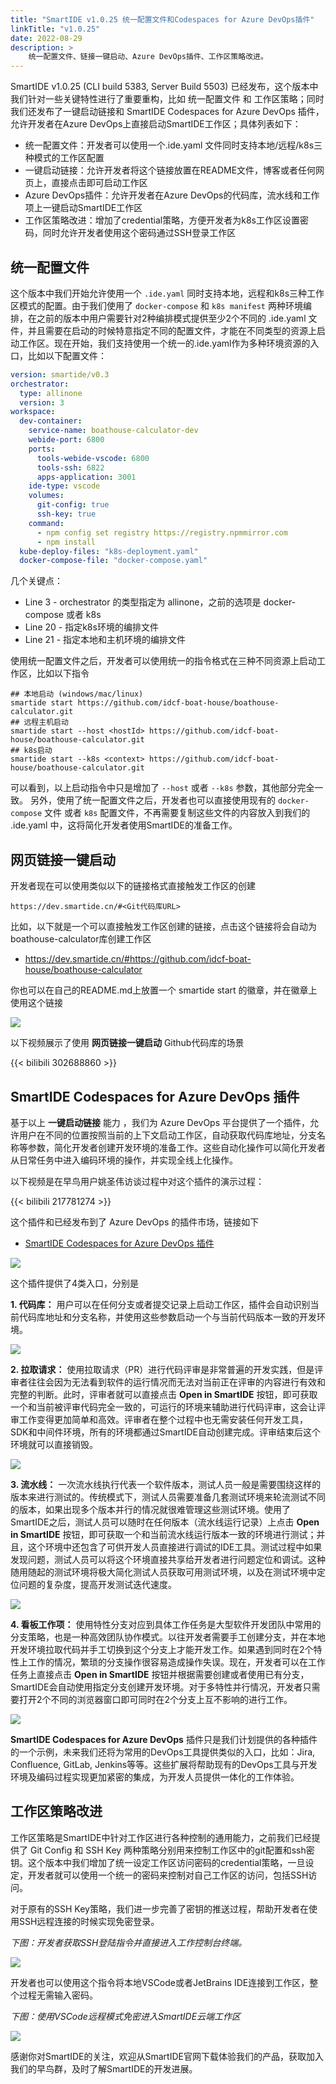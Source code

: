 ```yaml
---
title: "SmartIDE v1.0.25 统一配置文件和Codespaces for Azure DevOps插件"
linkTitle: "v1.0.25"
date: 2022-08-29
description: >
    统一配置文件、链接一键启动、Azure DevOps插件、工作区策略改进。
---
```


SmartIDE v1.0.25 (CLI build 5383, Server Build 5503) 已经发布，这个版本中我们针对一些关键特性进行了重要重构，比如 统一配置文件 和 工作区策略；同时我们还发布了一键启动链接和 SmartIDE Codespaces for Azure DevOps 插件，允许开发者在Azure DevOps上直接启动SmartIDE工作区；具体列表如下：

- 统一配置文件：开发者可以使用一个.ide.yaml 文件同时支持本地/远程/k8s三种模式的工作区配置
- 一键启动链接：允许开发者将这个链接放置在README文件，博客或者任何网页上，直接点击即可启动工作区
- Azure DevOps插件：允许开发者在Azure DevOps的代码库，流水线和工作项上一键启动SmartIDE工作区
- 工作区策略改进：增加了credential策略，方便开发者为k8s工作区设置密码，同时允许开发者使用这个密码通过SSH登录工作区

## 统一配置文件

这个版本中我们开始允许使用一个 `.ide.yaml` 同时支持本地，远程和k8s三种工作区模式的配置。由于我们使用了 `docker-compose` 和 `k8s manifest` 两种环境编排，在之前的版本中用户需要针对2种编排模式提供至少2个不同的 .ide.yaml 文件，并且需要在启动的时候特意指定不同的配置文件，才能在不同类型的资源上启动工作区。现在开始，我们支持使用一个统一的.ide.yaml作为多种环境资源的入口，比如以下配置文件：

```YAML
version: smartide/v0.3
orchestrator:
  type: allinone
  version: 3
workspace:
  dev-container:
    service-name: boathouse-calculator-dev
    webide-port: 6800
    ports: 
      tools-webide-vscode: 6800
      tools-ssh: 6822
      apps-application: 3001
    ide-type: vscode  
    volumes: 
      git-config: true
      ssh-key: true
    command:
      - npm config set registry https://registry.npmmirror.com
      - npm install
  kube-deploy-files: "k8s-deployment.yaml" 
  docker-compose-file: "docker-compose.yaml"
```

几个关键点：

- Line 3 - orchestrator 的类型指定为 allinone，之前的选项是 docker-compose 或者 k8s
- Line 20 - 指定k8s环境的编排文件
- Line 21 - 指定本地和主机环境的编排文件

使用统一配置文件之后，开发者可以使用统一的指令格式在三种不同资源上启动工作区，比如以下指令

```SHELL
## 本地启动 (windows/mac/linux)
smartide start https://github.com/idcf-boat-house/boathouse-calculator.git
## 远程主机启动
smartide start --host <hostId> https://github.com/idcf-boat-house/boathouse-calculator.git
## k8s启动
smartide start --k8s <context> https://github.com/idcf-boat-house/boathouse-calculator.git
```

可以看到，以上启动指令中只是增加了 `--host` 或者 `--k8s` 参数，其他部分完全一致。
另外，使用了统一配置文件之后，开发者也可以直接使用现有的 `docker-compose` 文件 或者 `k8s` 配置文件，不再需要复制这些文件的内容放入到我们的 .ide.yaml 中，这将简化开发者使用SmartIDE的准备工作。

## 网页链接一键启动

开发者现在可以使用类似以下的链接格式直接触发工作区的创建

```SHELL
https://dev.smartide.cn/#<Git代码库URL>
```

比如，以下就是一个可以直接触发工作区创建的链接，点击这个链接将会自动为boathouse-calculator库创建工作区

- https://dev.smartide.cn/#https://github.com/idcf-boat-house/boathouse-calculator 

你也可以在自己的README.md上放置一个 smartide start 的徽章，并在徽章上使用这个链接

![](images/s25-001.png)

以下视频展示了使用 **网页链接一键启动** Github代码库的场景

{{< bilibili 302688860 >}}

## SmartIDE Codespaces for Azure DevOps 插件

基于以上 **一键启动链接** 能力 ，我们为 Azure DevOps 平台提供了一个插件，允许用户在不同的位置按照当前的上下文启动工作区，自动获取代码库地址，分支名称等参数，简化开发者创建开发环境的准备工作。这些自动化操作可以简化开发者从日常任务中进入编码环境的操作，并实现全线上化操作。

以下视频是在早鸟用户姚圣伟访谈过程中对这个插件的演示过程：

{{< bilibili 217781274 >}}

这个插件和已经发布到了 Azure DevOps 的插件市场，链接如下

- [SmartIDE Codespaces for Azure DevOps 插件](https://marketplace.visualstudio.com/items?itemName=leansoftx.open-code-in-smartIDE)

![](images/s25-002.png)

这个插件提供了4类入口，分别是

**1. 代码库：** 用户可以在任何分支或者提交记录上启动工作区，插件会自动识别当前代码库地址和分支名称，并使用这些参数启动一个与当前代码版本一致的开发环境。

![](images/s25-003.png)

**2. 拉取请求：** 使用拉取请求（PR）进行代码评审是非常普遍的开发实践，但是评审者往往会因为无法看到软件的运行情况而无法对当前正在评审的内容进行有效和完整的判断。此时，评审者就可以直接点击 **Open in SmartIDE** 按钮，即可获取一个和当前被评审代码完全一致的，可运行的环境来辅助进行代码评审，这会让评审工作变得更加简单和高效。评审者在整个过程中也无需安装任何开发工具，SDK和中间件环境，所有的环境都通过SmartIDE自动创建完成。评审结束后这个环境就可以直接销毁。

![](images/s25-004.png)

**3. 流水线：** 一次流水线执行代表一个软件版本，测试人员一般是需要围绕这样的版本来进行测试的。传统模式下，测试人员需要准备几套测试环境来轮流测试不同的版本，如果出现多个版本并行的情况就很难管理这些测试环境。使用了SmartIDE之后，测试人员可以随时在任何版本（流水线运行记录）上点击 **Open in SmartIDE** 按钮，即可获取一个和当前流水线运行版本一致的环境进行测试；并且，这个环境中还包含了可供开发人员直接进行调试的IDE工具。测试过程中如果发现问题，测试人员可以将这个环境直接共享给开发者进行问题定位和调试。这种随用随起的测试环境将极大简化测试人员获取可用测试环境，以及在测试环境中定位问题的复杂度，提高开发测试迭代速度。

![](images/s25-005.png)

**4. 看板工作项：** 使用特性分支对应到具体工作任务是大型软件开发团队中常用的分支策略，也是一种高效团队协作模式。以往开发者需要手工创建分支，并在本地开发环境拉取代码并手工切换到这个分支上才能开发工作。如果遇到同时在2个特性上工作的情况，繁琐的分支操作很容易造成操作失误。现在，开发者可以在工作任务上直接点击 **Open in SmartIDE** 按钮并根据需要创建或者使用已有分支，SmartIDE会自动使用指定分支创建开发环境。对于多特性并行情况，开发者只需要打开2个不同的浏览器窗口即可同时在2个分支上互不影响的进行工作。

![](images/s25-006.png)

**SmartIDE Codespaces for Azure DevOps** 插件只是我们计划提供的各种插件的一个示例，未来我们还将为常用的DevOps工具提供类似的入口，比如：Jira, Confluence, GitLab, Jenkins等等。这些扩展将帮助现有的DevOps工具与开发环境及编码过程实现更加紧密的集成，为开发人员提供一体化的工作体验。

## 工作区策略改进

工作区策略是SmartIDE中针对工作区进行各种控制的通用能力，之前我们已经提供了 Git Config 和 SSH Key 两种策略分别用来控制工作区中的git配置和ssh密钥。这个版本中我们增加了统一设定工作区访问密码的credential策略，一旦设定，开发者就可以使用一个统一的密码来控制对自己工作区的访问，包括SSH访问。

对于原有的SSH Key策略，我们进一步完善了密钥的推送过程，帮助开发者在使用SSH远程连接的时候实现免密登录。

*下图：开发者获取SSH登陆指令并直接进入工作控制台终端。*

![](images/s25-ssh-direct.gif)

开发者也可以使用这个指令将本地VSCode或者JetBrains IDE连接到工作区，整个过程无需输入密码。

*下图：使用VSCode远程模式免密进入SmartIDE云端工作区*

![](images/s25-ssh-direct-vscode.gif)

感谢你对SmartIDE的关注，欢迎从SmartIDE官网下载体验我们的产品，获取加入我们的早鸟群，及时了解SmartIDE的开发进展。


